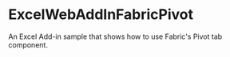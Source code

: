 # ExcelWebAddInFabricPivot
An Excel Add-in sample that shows how to use Fabric's Pivot tab component.
